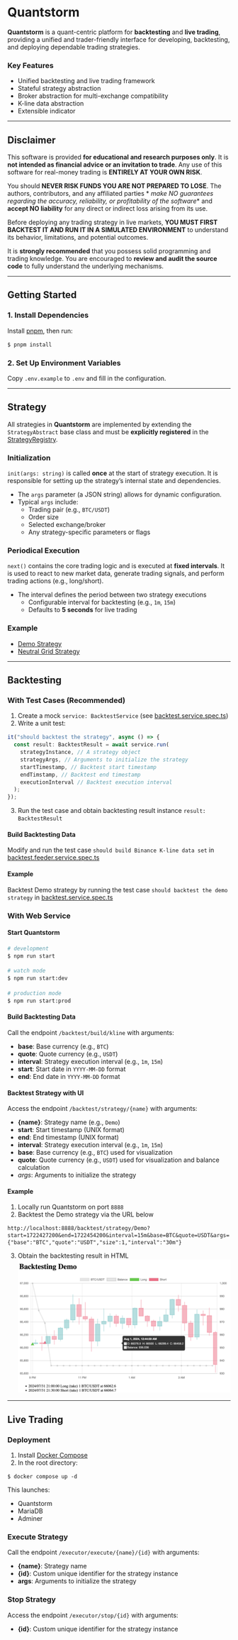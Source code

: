 # Quantstorm

**Quantstorm** is a quant-centric platform for **backtesting** and **live trading**, providing a unified and
trader-friendly interface for developing, backtesting, and deploying dependable trading strategies.

### Key Features

- Unified backtesting and live trading framework
- Stateful strategy abstraction
- Broker abstraction for multi-exchange compatibility
- K-line data abstraction
- Extensible indicator

---

## Disclaimer

This software is provided **for educational and research purposes only**. It is **not intended as financial advice or an
invitation to trade**. Any use of this software for real-money trading is **ENTIRELY AT YOUR OWN RISK**.

You should **NEVER RISK FUNDS YOU ARE NOT PREPARED TO LOSE**. The authors, contributors, and any affiliated parties *
*make NO guarantees regarding the accuracy, reliability, or profitability of the software** and **accept NO liability**
for any direct or indirect loss arising from its use.

Before deploying any trading strategy in live markets, **YOU MUST FIRST BACKTEST IT AND RUN IT IN A SIMULATED
ENVIRONMENT** to understand its behavior, limitations, and potential outcomes.

It is **strongly recommended** that you possess solid programming and trading knowledge. You are encouraged to **review
and audit the source code** to fully understand the underlying mechanisms.

---

## Getting Started

### 1. Install Dependencies

Install [pnpm](https://pnpm.io/), then run:

```bash
$ pnpm install
```

### 2. Set Up Environment Variables

Copy `.env.example` to `.env` and fill in the configuration.

---

## Strategy

All strategies in **Quantstorm** are implemented by extending the `StrategyAbstract` base class and must be **explicitly
registered** in the [StrategyRegistry](src/strategy/strategy.registry.ts).

### Initialization

`init(args: string)` is called **once** at the start of strategy execution. It is responsible for setting up the
strategy’s internal state and dependencies.

- The `args` parameter (a JSON string) allows for dynamic configuration.
- Typical `args` include:
    - Trading pair (e.g., `BTC/USDT`)
    - Order size
    - Selected exchange/broker
    - Any strategy-specific parameters or flags

### Periodical Execution

`next()` contains the core trading logic and is executed at **fixed intervals**. It is used to react to new market data,
generate trading signals, and perform trading actions (e.g., long/short).

- The interval defines the period between two strategy executions
    - Configurable interval for backtesting (e.g., `1m`, `15m`)
    - Defaults to **5 seconds** for live trading

### Example

- [Demo Strategy](src/strategy/demo)
- [Neutral Grid Strategy](src/strategy/neutral_grid)

---

## Backtesting

### With Test Cases (Recommended)

1. Create a mock `service: BacktestService` (see [backtest.service.spec.ts](src/backtest/backtest.service.spec.ts))
2. Write a unit test:

```typescript
it("should backtest the strategy", async () => {
  const result: BacktestResult = await service.run(
    strategyInstance, // A strategy object
    strategyArgs, // Arguments to initialize the strategy
    startTimestamp, // Backtest start timestamp
    endTimstamp, // Backtest end timestamp
    executionInterval // Backtest execution interval
  );
});
```

3. Run the test case and obtain backtesting result instance `result: BacktestResult`

#### Build Backtesting Data

Modify and run the test case `should build Binance K-line data set`
in [backtest.feeder.service.spec.ts](src/backtest/feeder/backtest.feeder.service.spec.ts)

#### Example

Backtest Demo strategy by running the test case
`should backtest the demo strategy` in [backtest.service.spec.ts](src/backtest/backtest.service.spec.ts)

### With Web Service

#### Start Quantstorm

```bash
# development
$ npm run start

# watch mode
$ npm run start:dev

# production mode
$ npm run start:prod
```

#### Build Backtesting Data

Call the endpoint `/backtest/build/kline` with arguments:

- **base**: Base currency (e.g., `BTC`)
- **quote**: Quote currency (e.g., `USDT`)
- **interval**: Strategy execution interval (e.g., `1m`, `15m`)
- **start**: Start date in `YYYY-MM-DD` format
- **end**: End date in `YYYY-MM-DD` format

#### Backtest Strategy with UI

Access the endpoint `/backtest/strategy/{name}` with arguments:

- **{name}**: Strategy name (e.g., `Demo`)
- **start**: Start timestamp (UNIX format)
- **end**: End timestamp (UNIX format)
- **interval**: Strategy execution interval (e.g., `1m`, `15m`)
- **base**: Base currency (e.g., `BTC`) used for visualization
- **quote**: Quote currency (e.g., `USDT`) used for visualization and balance calculation
- *args*: Arguments to initialize the strategy

#### Example

1. Locally run Quantstorm on port `8888`
2. Backtest the Demo strategy via the URL below

```
http://localhost:8888/backtest/strategy/Demo?start=1722427200&end=1722454200&interval=15m&base=BTC&quote=USDT&args={"base":"BTC","quote":"USDT","size":1,"interval":"30m"}
```

3. Obtain the backtesting result in HTML
   ![Backtest Result](docs/figure/backtest_result.png)

---

## Live Trading

### Deployment

1. Install [Docker Compose](https://docs.docker.com/compose/)
2. In the root directory:

```shell
$ docker compose up -d
```

This launches:

- Quantstorm
- MariaDB
- Adminer

### Execute Strategy

Call the endpoint `/executor/execute/{name}/{id}` with arguments:

- **{name}**: Strategy name
- **{id}**: Custom unique identifier for the strategy instance
- **args**: Arguments to initialize the strategy

### Stop Strategy

Access the endpoint `/executor/stop/{id}` with arguments:

- **{id}**: Custom unique identifier for the strategy instance
